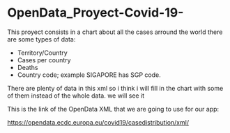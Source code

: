 # OpenData_Proyect-Covid-19-
This proyect consists in a chart about all the cases arround the world
there are some types of data:
  - Territory/Country
  - Cases per country
  - Deaths
  - Country code; example SIGAPORE has SGP code.
  
There are plenty of data in this xml so i think i will fill in the chart with some of them instead of the whole data. we will see it 

This is the link of the OpenData XML that we are going to use for our app:

  https://opendata.ecdc.europa.eu/covid19/casedistribution/xml/
  
  
